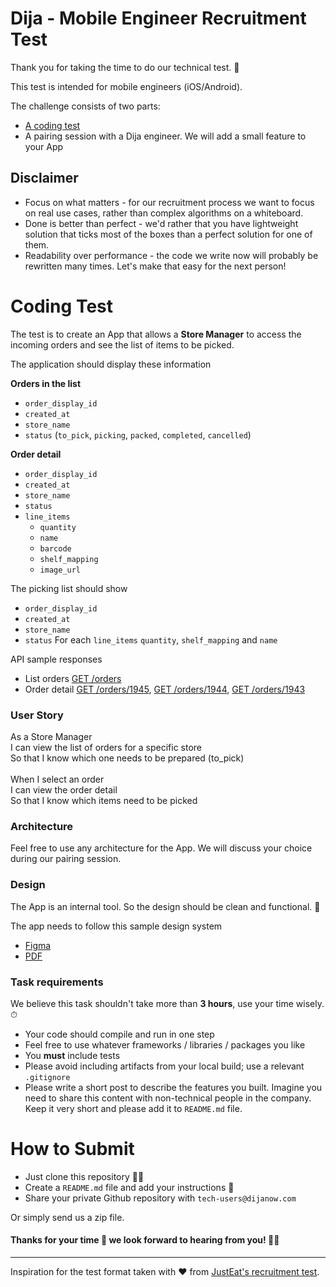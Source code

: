 Dija - Mobile Engineer Recruitment Test
==================================

Thank you for taking the time to do our technical test. 🙂

This test is intended for mobile engineers (iOS/Android).

The challenge consists of two parts:

* [A coding test](#coding-test)
* A pairing session with a Dija engineer. We will add a small feature to your App


## Disclaimer
- Focus on what matters - for our recruitment process we want to focus on real use cases, rather than complex algorithms on a whiteboard.
- Done is better than perfect - we'd rather that you have lightweight solution that ticks most of the boxes than a perfect solution for one of them.
- Readability over performance - the code we write now will probably be rewritten many times. Let's make that easy for the next person!


# Coding Test
The test is to create an App that allows a **Store Manager** to access the incoming orders and see the list of items to be picked.

The application should display these information

**Orders in the list**
- `order_display_id`
- `created_at`
- `store_name`
- `status` (`to_pick`, `picking`, `packed`, `completed`, `cancelled`)

**Order detail**
- `order_display_id`
- `created_at`
- `store_name`
- `status`
- `line_items`
  - `quantity`
  - `name`
  - `barcode`
  - `shelf_mapping`
  - `image_url`
	
The picking list should show
- `order_display_id`
- `created_at`
- `store_name`
- `status`
For each `line_items`
`quantity`, `shelf_mapping` and `name`


API sample responses
- List orders [GET /orders](fixtures/orders-list.json)
- Order detail [GET /orders/1945](fixtures/order-1945.json), [GET /orders/1944](fixtures/order-1944.json), [GET /orders/1943](fixtures/order-1943.json)

### User Story
As a Store Manager\
I can view the list of orders for a specific store\
So that I know which one needs to be prepared (to_pick)\
\
When I select an order\
I can view the order detail\
So that I know which items need to be picked


### Architecture
Feel free to use any architecture for the App. We will discuss your choice during our pairing session.

### Design
The App is an internal tool. So the design should be clean and functional. 🙂 

The app needs to follow this sample design system 
- [Figma](design/design-system.fig)
- [PDF](design/design-system.pdf)


### Task requirements
We believe this task shouldn't take more than **3 hours**, use your time wisely. ⏱

- Your code should compile and run in one step
- Feel free to use whatever frameworks / libraries / packages you like
- You **must** include tests
- Please avoid including artifacts from your local build; use a relevant `.gitignore`
- Please write a short post to describe the features you built. Imagine you need to share this content with non-technical people in the company. Keep it very short and please add it to `README.md` file.



# How to Submit
- Just clone this repository 🧑‍💻
- Create a `README.md` file and add your instructions 📝
- Share your private Github repository with `tech-users@dijanow.com`

Or simply send us a zip file.



#### Thanks for your time 🙏 we look forward to hearing from you! 🚀🚀

----

Inspiration for the test format taken with ❤️ from [JustEat's recruitment test](https://github.com/justeat/JustEat.RecruitmentTest).

